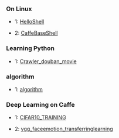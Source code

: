 ### On Linux

* 1: [HelloShell](https://github.com/AllenMao/Demo/tree/master/learningShell)

* 2: [CaffeBaseShell](https://github.com/AllenMao/Demo/tree/master/CaffeBaseShell)


### Learning Python

* 1: [Crawler_douban_movie](https://github.com/AllenMao/Demo/tree/master/douban_movie_top250)

### algorithm

* 1: [algorithm](https://github.com/AllenMao/Demo/tree/master/acm)

### Deep Learning on Caffe

* 1: [CIFAR10_TRAINING](https://github.com/AllenMao/Demo/tree/master/CIFAR10_TRAINING)

* 2: [vgg_faceemotion_transferringlearning](https://github.com/AllenMao/Demo/tree/master/vgg_faceemotion_transferringlearning)
